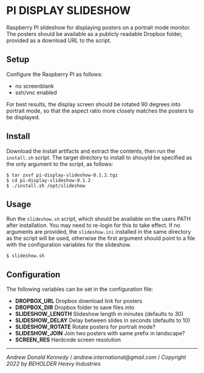 PI DISPLAY SLIDESHOW
====================

Raspberry PI slideshow for displaying posters on a portrait mode monitor. The posters should be available as a publicly readable Dropbox folder, provided as a download URL to the script.

## Setup

Configure the Raspberry PI as follows:

* no screenblank
* ssh/vnc enabled

For best results, the display screen should be rotated 90 degrees into portrait mode, so that the aspect ratio more closely matches the posters to be displayed.

## Install

Download the install artifacts and extract the contents, then run the `install.sh` script. The target directory to install to shouyld be specified as the only argument to the script, as follows:

```
$ tar zxvf pi-display-slideshow-0.1.2.tgz
$ cd pi-display-slideshow-0.1.2
$ ./install.sh /opt/slideshow
```

## Usage

Run the `slideshow.sh` script, which should be available on the users PATH after installation. You may need to re-login for this to take effect. If no arguments are provided, the `slideshow.ini` installed in the same directory as the script will be used, otherwise the first argument should point to a file with the configuration variables for the slideshow.

```
$ slideshow.sh
```

## Configuration

The following variables can be set in the configuration file:

- **DROPBOX_URL** Dropbox download link for posters
- **DROPBOX_DIR** Dropbox folder to save files into
- **SLIDESHOW_LENGTH** Slideshow length in minutes (defaults to 30)
- **SLIDESHOW_DELAY** Delay between slides in seconds (defaults to 10)
- **SLIDESHOW_ROTATE** Rotate posters for portrait mode?
- **SLIDESHOW_JOIN** Join two posters with same prefix in landscape?
- **SCREEN_RES** Hardcode screen resolution

----
_Andrew Donald Kennedy_ / _andrew.international@gmail.com_ / _Copyright 2022 by BEHOLDER Heavy Industries_